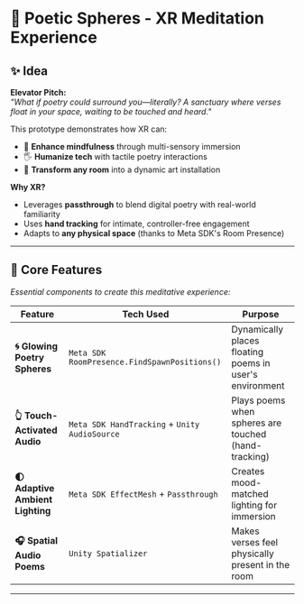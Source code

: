 # 🌌 Poetic Spheres - XR Meditation Experience  

## ✨ Idea  
**Elevator Pitch:**  
*"What if poetry could surround you—literally? A sanctuary where verses float in your space, waiting to be touched and heard."*  

This prototype demonstrates how XR can:  
- 🧠 **Enhance mindfulness** through multi-sensory immersion  
- 🖐️ **Humanize tech** with tactile poetry interactions  
- 🌠 **Transform any room** into a dynamic art installation  

**Why XR?**  
- Leverages **passthrough** to blend digital poetry with real-world familiarity  
- Uses **hand tracking** for intimate, controller-free engagement  
- Adapts to **any physical space** (thanks to Meta SDK's Room Presence)  

---

## 🌟 Core Features  
*Essential components to create this meditative experience:*  

| Feature | Tech Used | Purpose |  
|---------|-----------|---------|  
| **🌀 Glowing Poetry Spheres** | `Meta SDK RoomPresence.FindSpawnPositions()` | Dynamically places floating poems in user's environment |  
| **👆 Touch-Activated Audio** | `Meta SDK HandTracking` + `Unity AudioSource` | Plays poems when spheres are touched (hand-tracking) |  
| **🌓 Adaptive Ambient Lighting** | `Meta SDK EffectMesh` + `Passthrough` | Creates mood-matched lighting for immersion |  
| **🎧 Spatial Audio Poems** | `Unity Spatializer` | Makes verses feel physically present in the room |  

---

##

